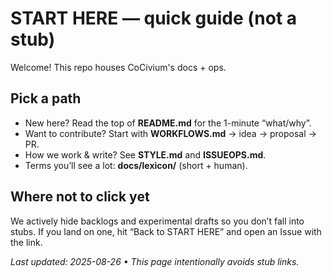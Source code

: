<!-- status: stub; target: 150+ words -->
<!-- status: stub; target: 150+ words -->
<!-- status: stub; target: 150+ words -->
<!-- status: stub; target: 150+ words -->
<!-- status: stub; target: 150+ words -->
<!-- status: stub; target: 150+ words -->
# START HERE — quick guide (not a stub)

Welcome! This repo houses CoCivium's docs + ops.

## Pick a path
- New here? Read the top of **README.md** for the 1-minute “what/why”.
- Want to contribute? Start with **WORKFLOWS.md** → idea → proposal → PR.
- How we work & write? See **STYLE.md** and **ISSUEOPS.md**.
- Terms you’ll see a lot: **docs/lexicon/** (short + human).

## Where **not** to click yet
We actively hide backlogs and experimental drafts so you don’t fall into stubs.
If you land on one, hit “Back to START HERE” and open an Issue with the link.

_Last updated: 2025-08-26 • This page intentionally avoids stub links._







